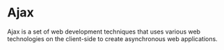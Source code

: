 # Ajax
Ajax  is a set of web development techniques that uses various web technologies on the client-side to create asynchronous web applications.
